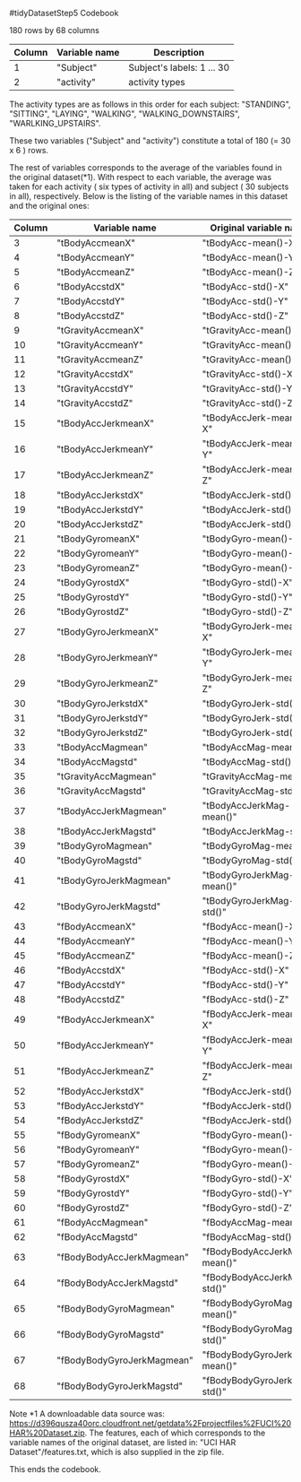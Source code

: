 
#tidyDatasetStep5 Codebook

180 rows by 68 columns
        

Column |  Variable name     |   Description
-------|--------------------|-------------------
1      | "Subject"          | Subject's labels:  1 ... 30
2      | "activity"         | activity types

The activity types are as follows in this order for each subject: "STANDING", "SITTING", "LAYING", "WALKING", "WALKING_DOWNSTAIRS", "WARLKING_UPSTAIRS".

These two variables ("Subject" and "activity") constitute a total of 180 (= 30 x 6 ) rows.

The rest of variables corresponds to the average of the variables found in the original dataset(\*1). With respect to each variable, the average was taken for each activity ( six types of activity in all) and subject ( 30 subjects in all), respectively.  Below is the listing of the variable names in this dataset and the original ones:

Column |  Variable name     |       Original variable name
-------|--------------------|-------------------------------
3      | "tBodyAccmeanX"            |"tBodyAcc-mean()-X"              
4      | "tBodyAccmeanY"	    |"tBodyAcc-mean()-Y"              
5      | "tBodyAccmeanZ"	    |"tBodyAcc-mean()-Z"              
6      | "tBodyAccstdX"	            |"tBodyAcc-std()-X"               
7      | "tBodyAccstdY"	            |"tBodyAcc-std()-Y"               
8      | "tBodyAccstdZ"	            |"tBodyAcc-std()-Z"               
9      | "tGravityAccmeanX"         |"tGravityAcc-mean()-X"           
10     | "tGravityAccmeanY"         |"tGravityAcc-mean()-Y"           
11     | "tGravityAccmeanZ"         |"tGravityAcc-mean()-Z"           
12     | "tGravityAccstdX"          |"tGravityAcc-std()-X"           
13     | "tGravityAccstdY"          |"tGravityAcc-std()-Y"           
14     | "tGravityAccstdZ"          |"tGravityAcc-std()-Z"           
15     | "tBodyAccJerkmeanX"        |"tBodyAccJerk-mean()-X"         
16     | "tBodyAccJerkmeanY"        |"tBodyAccJerk-mean()-Y"         
17     | "tBodyAccJerkmeanZ"        |"tBodyAccJerk-mean()-Z"         
18     | "tBodyAccJerkstdX"         |"tBodyAccJerk-std()-X"          
19     | "tBodyAccJerkstdY"         |"tBodyAccJerk-std()-Y"          
20     | "tBodyAccJerkstdZ"         |"tBodyAccJerk-std()-Z"          
21     | "tBodyGyromeanX"           |"tBodyGyro-mean()-X"            
22     | "tBodyGyromeanY"           |"tBodyGyro-mean()-Y"            
23     | "tBodyGyromeanZ"           |"tBodyGyro-mean()-Z"            
24     | "tBodyGyrostdX"	    |"tBodyGyro-std()-X"             
25     | "tBodyGyrostdY"	    |"tBodyGyro-std()-Y"             
26     | "tBodyGyrostdZ"	    |"tBodyGyro-std()-Z"             
27     | "tBodyGyroJerkmeanX"       |"tBodyGyroJerk-mean()-X"        
28     | "tBodyGyroJerkmeanY"       |"tBodyGyroJerk-mean()-Y"        
29     | "tBodyGyroJerkmeanZ"       |"tBodyGyroJerk-mean()-Z"        
30     | "tBodyGyroJerkstdX"        |"tBodyGyroJerk-std()-X"         
31     | "tBodyGyroJerkstdY"        |"tBodyGyroJerk-std()-Y"         
32     | "tBodyGyroJerkstdZ"        |"tBodyGyroJerk-std()-Z"         
33     | "tBodyAccMagmean"          |"tBodyAccMag-mean()"            
34     | "tBodyAccMagstd"           |"tBodyAccMag-std()"             
35     | "tGravityAccMagmean"       |"tGravityAccMag-mean()"         
36     | "tGravityAccMagstd"        |"tGravityAccMag-std()"          
37     | "tBodyAccJerkMagmean"      |"tBodyAccJerkMag-mean()"        
38     | "tBodyAccJerkMagstd"       |"tBodyAccJerkMag-std()"         
39     | "tBodyGyroMagmean"         |"tBodyGyroMag-mean()"           
40     | "tBodyGyroMagstd"          |"tBodyGyroMag-std()"            
41     | "tBodyGyroJerkMagmean"     |"tBodyGyroJerkMag-mean()"       
42     | "tBodyGyroJerkMagstd"      |"tBodyGyroJerkMag-std()"        
43     | "fBodyAccmeanX"	    |"fBodyAcc-mean()-X"             
44     | "fBodyAccmeanY"	    |"fBodyAcc-mean()-Y"             
45     | "fBodyAccmeanZ"	    |"fBodyAcc-mean()-Z"             
46     | "fBodyAccstdX"	            |"fBodyAcc-std()-X"              
47     | "fBodyAccstdY"	            |"fBodyAcc-std()-Y"              
48     | "fBodyAccstdZ"	            |"fBodyAcc-std()-Z"              
49     | "fBodyAccJerkmeanX"        |"fBodyAccJerk-mean()-X"         
50     | "fBodyAccJerkmeanY"        |"fBodyAccJerk-mean()-Y"         
51     | "fBodyAccJerkmeanZ"        |"fBodyAccJerk-mean()-Z"         
52     | "fBodyAccJerkstdX"         |"fBodyAccJerk-std()-X"          
53     | "fBodyAccJerkstdY"         |"fBodyAccJerk-std()-Y"          
54     | "fBodyAccJerkstdZ"         |"fBodyAccJerk-std()-Z"          
55     | "fBodyGyromeanX"           |"fBodyGyro-mean()-X"            
56     | "fBodyGyromeanY"           |"fBodyGyro-mean()-Y"            
57     | "fBodyGyromeanZ"           |"fBodyGyro-mean()-Z"            
58     | "fBodyGyrostdX"	    |"fBodyGyro-std()-X"             
59     | "fBodyGyrostdY"	    |"fBodyGyro-std()-Y"             
60     | "fBodyGyrostdZ"	    |"fBodyGyro-std()-Z"             
61     | "fBodyAccMagmean"          |"fBodyAccMag-mean()"            
62     | "fBodyAccMagstd"           |"fBodyAccMag-std()"             
63     | "fBodyBodyAccJerkMagmean"  |"fBodyBodyAccJerkMag-mean()"    
64     | "fBodyBodyAccJerkMagstd"   |"fBodyBodyAccJerkMag-std()"     
65     | "fBodyBodyGyroMagmean"     |"fBodyBodyGyroMag-mean()"       
66     | "fBodyBodyGyroMagstd"      |"fBodyBodyGyroMag-std()"        
67     | "fBodyBodyGyroJerkMagmean" |"fBodyBodyGyroJerkMag-mean()"
68     | "fBodyBodyGyroJerkMagstd"  |"fBodyBodyGyroJerkMag-std()"    



Note
*1 A downloadable data source was:
   https://d396qusza40orc.cloudfront.net/getdata%2Fprojectfiles%2FUCI%20HAR%20Dataset.zip.
   The features, each of which corresponds to the variable names of the original dataset, are listed in:     "UCI HAR Dataset"/features.txt, which is also supplied in the zip file.

This ends the codebook.
